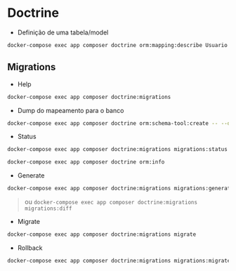 # Doctrine

- Definição de uma tabela/model
```sh
docker-compose exec app composer doctrine orm:mapping:describe Usuario
```

## Migrations

- Help
```sh
docker-compose exec app composer doctrine:migrations
```

- Dump do mapeamento para o banco
```sh
docker-compose exec app composer doctrine orm:schema-tool:create -- --dump-sql
```

- Status
```sh
docker-compose exec app composer doctrine:migrations migrations:status
```
```sh
docker-compose exec app composer doctrine orm:info
```

- Generate
```sh
docker-compose exec app composer doctrine:migrations migrations:generate
```

> ou ``docker-compose exec app composer doctrine:migrations migrations:diff``

- Migrate
```sh
docker-compose exec app composer doctrine:migrations migrate
```

- Rollback
```sh
docker-compose exec app composer doctrine:migrations migrations:migrate prev
```
